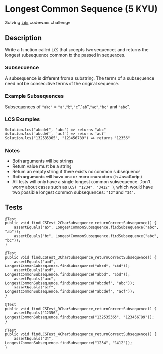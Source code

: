 # Longest Common Sequence (5 KYU)

Solving [this](https://www.codewars.com/kata/52756e5ad454534f220001ef/train/java) codewars challenge

## Description

Write a function called `LCS` that accepts two sequences and returns the longest subsequence common to the passed in sequences.

### Subsequence

A subsequence is different from a substring. The terms of a subsequence need not be consecutive terms of the original sequence.

### Example Subsequences

Subsequences of `"abc"` = `"a"`,`"b"`,`"c`","`ab`",`"ac"`,`"bc"` and `"abc`".

### LCS Examples

```
Solution.lcs("abcdef", "abc") => returns "abc"
Solution.lcs("abcdef", "acf") => returns "acf"
Solution.lcs("132535365", "123456789") => returns "12356"
```

### Notes

- Both arguments will be strings
- Return value must be a string
- Return an empty string if there exists no common subsequence
- Both arguments will have one or more characters (in JavaScript)
- All tests will only have a single longest common subsequence. Don't worry about cases such as `LCS( "1234", "3412" )`, which would have two possible longest common subsequences: `"12"` and `"34"`.

## Tests

```
@Test
public void findLCSTest_2CharSubsequence_returnCorrectSubsequence() {
	assertEquals("ab", LongestCommonSubsequence.findSubsequence("abc", "ab"));
	assertEquals("bc", LongestCommonSubsequence.findSubsequence("abc", "bc"));
}

@Test
public void findLCSTest_3CharSubsequence_returnCorrectSubsequence() {
	assertEquals("abd", LongestCommonSubsequence.findSubsequence("abcd", "abd"));
	assertEquals("abd", LongestCommonSubsequence.findSubsequence("abbd", "abd"));
	assertEquals("abc", LongestCommonSubsequence.findSubsequence("abcdef", "abc"));
	assertEquals("acf", LongestCommonSubsequence.findSubsequence("abcdef", "acf"));
}

@Test
public void findLCSTest_9CharSubsequence_returnCorrectSubsequence() {
	assertEquals("12356", LongestCommonSubsequence.findSubsequence("132535365", "123456789"));
}

@Test
public void findLCSTest_4CharSubsequence_returnCorrectSubsequence() {
	assertEquals("34", LongestCommonSubsequence.findSubsequence("1234", "3412"));
}
	
```